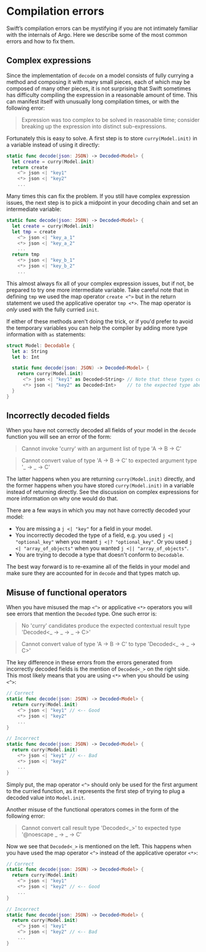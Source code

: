 # Compilation errors

Swift’s compilation errors can be mystifying if you are not intimately
familiar with the internals of Argo. Here we describe some of the most common
errors and how to fix them.

## Complex expressions

Since the implementation of `decode` on a model consists of fully currying a
method and composing it with many small pieces, each of which may be composed
of many other pieces, it is not surprising that Swift sometimes has difficulty
compiling the expression in a reasonable amount of time. This can manifest
itself with unusually long compilation times, or with the following error:

> Expression was too complex to be solved in reasonable time; consider
> breaking up the expression into distinct sub-expressions.

Fortunately this is easy to solve. A first step is to store
`curry(Model.init)` in a variable instead of using it directly:

```swift
static func decode(json: JSON) -> Decoded<Model> {
  let create = curry(Model.init)
  return create
    <^> json <| "key1"
    <*> json <| "key2"
    ...
```

Many times this can fix the problem. If you still have complex expression
issues, the next step is to pick a midpoint in your decoding chain and set an
intermediate variable:

```swift
static func decode(json: JSON) -> Decoded<Model> {
  let create = curry(Model.init)
  let tmp = create
    <^> json <| "key_a_1"
    <*> json <| "key_a_2"
    ...
  return tmp
    <*> json <| "key_b_1"
    <*> json <| "key_b_2"
    ...
```

This almost always fix all of your complex expression issues, but if not, be
prepared to try one more intermediate variable. Take careful note that in
defining `tmp` we used the map operator `create <^>` but in the return
statement we used the applicative operator `tmp <*>`. The map operator is
_only_ used with the fully curried `init`.

If either of these methods aren't doing the trick, or if you'd prefer to avoid
the temporary variables you can help the compiler by adding more type
information with `as` statements:

```swift
struct Model: Decodable {
  let a: String
  let b: Int

  static func decode(json: JSON) -> Decoded<Model> {
    return curry(Model.init)
      <^> json <| "key1" as Decoded<String> // Note that these types correspond
      <*> json <| "key2" as Decoded<Int>    // to the expected type above
  }
}
```

## Incorrectly decoded fields

When you have not correctly decoded all fields of your model in the `decode`
function you will see an error of the form:

> Cannot invoke 'curry' with an argument list of type 'A -> B -> C'

> Cannot convert value of type 'A -> B -> C' to expected argument type '_ -> _
> -> C'

The latter happens when you are returning `curry(Model.init)` directly, and the
former happens when you have stored `curry(Model.init)` in a variable instead of
returning directly. See the discussion on complex expressions for more
information on why one would do that.

There are a few ways in which you may not have correctly decoded your model:

 * You are missing a `j <| "key"` for a field in your model.
 * You incorrectly decoded the type of a field, e.g. you used `j <|
   "optional_key"` when you meant `j <|? "optional_key"`. Or you used `j <|
   "array_of_objects"` when you wanted `j <|| "array_of_objects"`.
 * You are trying to decode a type that doesn't conform to `Decodable`.

The best way forward is to re-examine all of the fields in your model and make
sure they are accounted for in `decode` and that types match up.

## Misuse of functional operators

When you have misused the map `<^>` or applicative `<*>` operators you will
see errors that mention the `Decoded` type. One such error is:

> No 'curry' candidates produce the expected contextual result type 'Decoded<_
> -> _ -> _ -> C>'

> Cannot convert value of type 'A -> B -> C' to type 'Decoded<_ -> _ -> C>'

The key difference in these errors from the errors generated from incorrectly
decoded fields is the mention of `Decoded<_>` on the right side. This most
likely means that you are using `<*>` when you should be using `<^>`:

```swift
// Correct
static func decode(json: JSON) -> Decoded<Model> {
  return curry(Model.init)
    <^> json <| "key1" // <-- Good
    <*> json <| "key2"
    ...
}

// Incorrect
static func decode(json: JSON) -> Decoded<Model> {
  return curry(Model.init)
    <*> json <| "key1" // <-- Bad
    <*> json <| "key2"
    ...
}
```

Simply put, the map operator `<^>` should only be used for the first argument
to the curried function, as it represents the first step of trying to plug a
decoded value into `Model.init`.

Another misuse of the functional operators comes in the form of the following
error:

> Cannot convert call result type 'Decoded<_>' to expected type '@noescape _
> -> _ -> C'

Now we see that `Decoded<_>` is mentioned on the left. This happens when you have
used the map operator `<^>` instead of the applicative operator `<*>`:

```swift
// Correct
static func decode(json: JSON) -> Decoded<Model> {
  return curry(Model.init)
    <^> json <| "key1"
    <*> json <| "key2" // <-- Good
    ...
}

// Incorrect
static func decode(json: JSON) -> Decoded<Model> {
  return curry(Model.init)
    <^> json <| "key1"
    <^> json <| "key2" // <-- Bad
    ...
}
```
